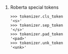 1. Roberta special tokens
    ```
    >>> tokenizer.cls_token
    '<s>'
    >>> tokenizer.sep_token
    '</s>'
    >>> tokenizer.pad_token
    '<pad>'
    >>> tokenizer.unk_token
    '<unk>'
    ```